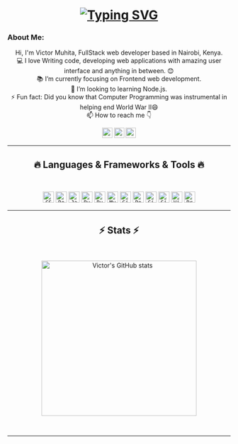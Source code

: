<h1 align="center">
  <a href="https://git.io/typing-svg"><img src="https://readme-typing-svg.herokuapp.com?font=Fira+Code&weight=900&size=30&pause=1000&color=F70000&vCenter=true&width=450&lines=Hi!...This+is+Victor+Muhita;Nice+to+meet+you" alt="Typing SVG" /></a>
</h1>

###    About Me:

<p align="center">
  Hi, I'm Victor Muhita, FullStack web developer based in Nairobi, Kenya.
  <br>
  <!-- <br>
  👨‍🎓 I'm currently 
  <br> -->
  💻 I love Writing code, developing web applications with amazing user interface and anything in between. 😊
  <br>
  📚 I’m currently focusing on Frontend web development.
  <br>
  👯 I’m looking to learning Node.js.
  <br>
  ⚡ Fun fact:
    Did you know that Computer Programming was instrumental in helping end World War II😄
  <br>
  📫 How to reach me 👇
</p>

<p align="center">
<a href="https://www.linkedin.com/in/victor-muhita-ba4aa7263/"><img src="https://img.shields.io/badge/linkedin-%230077B5.svg?&style=for-the-badge&logo=linkedin&logoColor=white" height=23></a>
<a href="muhitavictor69@gmail.com"><img src="https://img.shields.io/badge/Gmail-D14836?style=for-the-badge&logo=gmail&logoColor=white" height=23></a>
<a href="https://github.com/trickylicky"><img src="https://img.shields.io/badge/GitHub-100000?style=for-the-badge&logo=github&logoColor=white" height=23></a>
<!-- <a href="link"><img src="https://img.shields.io/badge/twitter-%230077B5.svg?style=for-the-badge&logo=twitter&logoColor=white" height=23></a> -->
</p>
<hr>
<h2 align="center">🔥 Languages & Frameworks & Tools 🔥</h2><br>
<p align="center">
<code><img title="CSS3" height="25" src="https://img.icons8.com/color/512/css3.png"></code>
<code><img title="Bootstrap" height="25" src="https://img.icons8.com/color/512/bootstrap.png"></code>
<code><img title="Javascript" height="25" src="https://img.icons8.com/color/512/javascript.png"></code>
<code><img title="Ruby" height="25" src="https://img.icons8.com/color/512/ruby-programming-language.png"></code>
<code><img title="Ruby on Rails" height="25" src="https://img.icons8.com/windows/512/ruby-on-rails.png"></code>
<code><img title="MySQL" height="25" src="https://img.icons8.com/fluency/512/mysql-logo.png"></code>
<code><img title="Git" height="25" src="https://img.icons8.com/color/512/git.png"></code>
<code><img title="PostgreSQL" height="25" src="https://img.icons8.com/color/512/postgreesql.png"></code>
<code><img title="GitHub" height="25" src="https://img.icons8.com/material-rounded/512/github.png"></code>
<code><img title="GitLab" height="25" src="https://img.icons8.com/color/512/gitlab.png"></code>
<code><img title="Visual Studio Code" height="25" src="https://img.icons8.com/color/512/visual-studio-code-2019.png"></code>
<code><img title="Problem Solving" height="25" src="https://img.icons8.com/external-flaticons-lineal-color-flat-icons/512/external-problem-solving-edutainment-flaticons-lineal-color-flat-icons.png"></code>
</p>

<hr>

<h2 align="center">⚡ Stats ⚡</h2>
<br>

<p align="center">
<a href="https://github.com/trickylicky">
<img title= "Victor's GitHub stats" width=350 src="https://github-readme-stats.vercel.app/api?username=trickylicky&show_icons=true&theme=radical" />
 </a>
</p>
<br>
<hr>

